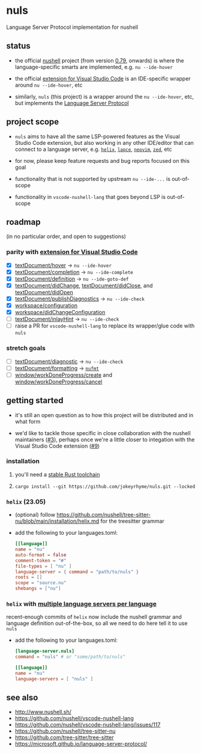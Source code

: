 # nuls

Language Server Protocol implementation for nushell

## status

- the official [nushell](http://www.nushell.sh/) project
  (from version [0.79](https://www.nushell.sh/blog/2023-04-25-nushell_0_79.html), onwards)
  is where the language-specific smarts are implemented,
  e.g. `nu --ide-hover`

- the official [extension for Visual Studio Code](https://github.com/nushell/vscode-nushell-lang)
  is an IDE-specific wrapper around `nu --ide-hover`, etc

- similarly, `nuls` (this project) is a wrapper around the `nu --ide-hover`, etc,
  but implements the [Language Server Protocol](https://microsoft.github.io/language-server-protocol/)

## project scope

- `nuls` aims to have all the same LSP-powered features as the Visual Studio Code extension,
  but also working in any other IDE/editor that can connect to a language server,
  e.g. [`helix`](https://helix-editor.com/), [`lapce`](https://lapce.dev/), [`neovim`](https://neovim.io/), [`zed`](https://zed.dev/), etc

- for now, please keep feature requests and bug reports focused on this goal

- functionality that is not supported by upstream `nu --ide-...` is out-of-scope

- functionality in `vscode-nushell-lang` that goes beyond LSP is out-of-scope

## roadmap

(in no particular order, and open to suggestions)

### parity with [extension for Visual Studio Code](https://github.com/nushell/vscode-nushell-lang)

- [x] [textDocument/hover](https://microsoft.github.io/language-server-protocol/specifications/lsp/3.17/specification/#textDocument_hover) -> `nu --ide-hover`
- [x] [textDocument/completion](https://microsoft.github.io/language-server-protocol/specifications/lsp/3.17/specification/#textDocument_completion) -> `nu --ide-complete`
- [x] [textDocument/definition](https://microsoft.github.io/language-server-protocol/specifications/lsp/3.17/specification/#textDocument_definition) -> `nu --ide-goto-def`
- [x] [textDocument/didChange](https://microsoft.github.io/language-server-protocol/specifications/lsp/3.17/specification/#textDocument_didChange),
      [textDocument/didClose](https://microsoft.github.io/language-server-protocol/specifications/lsp/3.17/specification/#textDocument_didClose),
      and [textDocument/didOpen](https://microsoft.github.io/language-server-protocol/specifications/lsp/3.17/specification/#textDocument_didOpen)
- [x] [textDocument/publishDiagnostics](https://microsoft.github.io/language-server-protocol/specifications/lsp/3.17/specification/#textDocument_publishDiagnostics) -> `nu --ide-check`
- [x] [workspace/configuration](https://microsoft.github.io/language-server-protocol/specifications/lsp/3.17/specification/#workspace_configuration)
- [x] [workspace/didChangeConfiguration](https://microsoft.github.io/language-server-protocol/specifications/lsp/3.17/specification/#workspace_didChangeConfiguration)
- [ ] [textDocument/inlayHint](https://microsoft.github.io/language-server-protocol/specifications/lsp/3.17/specification/#textDocument_inlayHint) -> `nu --ide-check`
- [ ] raise a PR for `vscode-nushell-lang` to replace its wrapper/glue code with `nuls`

### stretch goals

- [ ] [textDocument/diagnostic](https://microsoft.github.io/language-server-protocol/specifications/lsp/3.17/specification/#textDocument_pullDiagnostics) -> `nu --ide-check`
- [ ] [textDocument/formatting](https://microsoft.github.io/language-server-protocol/specifications/lsp/3.17/specification/#textDocument_formatting) -> [`nufmt`](https://github.com/nushell/nufmt)
- [ ] [window/workDoneProgress/create](https://microsoft.github.io/language-server-protocol/specifications/lsp/3.17/specification/#workspace_didChangeConfiguration) and [window/workDoneProgress/cancel](https://microsoft.github.io/language-server-protocol/specifications/lsp/3.17/specification/#window_workDoneProgress_cancel)

## getting started

- it's still an open question as to how this project will be distributed and in what form

- we'd like to tackle those specific in close collaboration with the nushell maintainers ([#3](https://github.com/jokeyrhyme/nuls/issues/3)),
  perhaps once we're a little closer to integation with the Visual Studio Code extension ([#9](https://github.com/jokeyrhyme/nuls/issues/9))

### installation

1. you'll need a [stable Rust toolchain](https://www.rust-lang.org/)

2. `cargo install --git https://github.com/jokeyrhyme/nuls.git --locked`

### `helix` (23.05)

- (optional) follow https://github.com/nushell/tree-sitter-nu/blob/main/installation/helix.md for the treesitter grammar

- add the following to your languages.toml:

  ```toml
  [[language]]
  name = "nu"
  auto-format = false
  comment-token = "#"
  file-types = [ "nu" ]
  language-server = { command = "path/to/nuls" }
  roots = []
  scope = "source.nu"
  shebangs = ["nu"]
  ```

### `helix` with [multiple language servers per language](https://github.com/helix-editor/helix/pull/2507)

recent-enough commits of `helix` now include the nushell grammar and language definition out-of-the-box,
so all we need to do here tell it to use `nuls`

- add the following to your languages.toml:

  ```toml
  [language-server.nuls]
  command = "nuls" # or "some/path/to/nuls"

  [[language]]
  name = "nu"
  language-servers = [ "nuls" ]
  ```

## see also

- http://www.nushell.sh/
- https://github.com/nushell/vscode-nushell-lang
- https://github.com/nushell/vscode-nushell-lang/issues/117
- https://github.com/nushell/tree-sitter-nu
- https://github.com/tree-sitter/tree-sitter
- https://microsoft.github.io/language-server-protocol/
